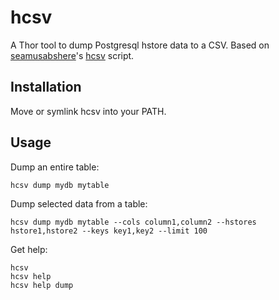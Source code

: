 hcsv
====

A Thor tool to dump Postgresql hstore data to a CSV. Based on [seamusabshere](https://github.com/seamusabshere)'s [hcsv](http://seamusabshere.github.io/2013/09/25/super-easy-way-to-dump-hstore-to-csv/) script.

Installation
-----

Move or symlink hcsv into your PATH.

Usage
--------

Dump an entire table:

    hcsv dump mydb mytable

Dump selected data from a table:

    hcsv dump mydb mytable --cols column1,column2 --hstores hstore1,hstore2 --keys key1,key2 --limit 100

Get help:

    hcsv
    hcsv help
    hcsv help dump
